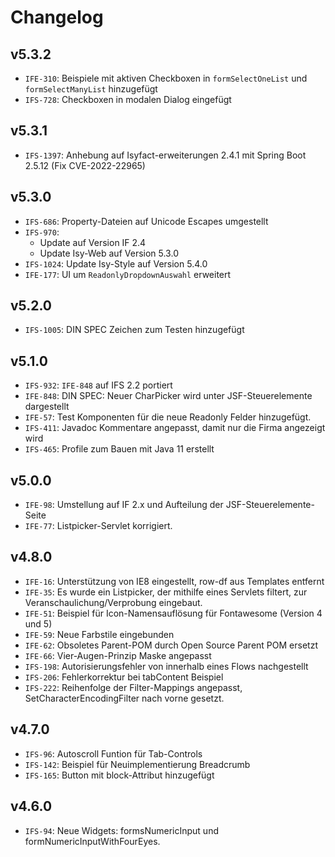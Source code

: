 # Changelog

## v5.3.2

- `IFE-310`: Beispiele mit aktiven Checkboxen in `formSelectOneList` und `formSelectManyList` hinzugefügt
- `IFS-728`: Checkboxen in modalen Dialog eingefügt

## v5.3.1

- `IFS-1397`: Anhebung auf Isyfact-erweiterungen 2.4.1 mit Spring Boot 2.5.12 (Fix CVE-2022-22965)

## v5.3.0

- `IFS-686`: Property-Dateien auf Unicode Escapes umgestellt
- `IFS-970`:
  - Update auf Version IF 2.4
  - Update Isy-Web auf Version 5.3.0
- `IFS-1024`: Update Isy-Style auf Version 5.4.0
- `IFE-177`: UI um `ReadonlyDropdownAuswahl` erweitert

## v5.2.0

- `IFS-1005`: DIN SPEC Zeichen zum Testen hinzugefügt

## v5.1.0

- `IFS-932`: `IFE-848` auf IFS 2.2 portiert
- `IFE-848`: DIN SPEC: Neuer CharPicker wird unter JSF-Steuerelemente dargestellt
- `IFE-57`: Test Komponenten für die neue Readonly Felder hinzugefügt.
- `IFS-411`: Javadoc Kommentare angepasst, damit nur die Firma angezeigt wird
- `IFS-465`: Profile zum Bauen mit Java 11 erstellt

## v5.0.0

- `IFE-98`: Umstellung auf IF 2.x und Aufteilung der JSF-Steuerelemente-Seite
- `IFE-77`: Listpicker-Servlet korrigiert.

## v4.8.0

- `IFE-16`: Unterstützung von IE8 eingestellt, row-df aus Templates entfernt
- `IFE-35`: Es wurde ein Listpicker, der mithilfe eines Servlets filtert, zur Veranschaulichung/Verprobung eingebaut.
- `IFE-51`: Beispiel für Icon-Namensauflösung für Fontawesome (Version 4 und 5)
- `IFE-59`: Neue Farbstile eingebunden
- `IFE-62`: Obsoletes Parent-POM durch Open Source Parent POM ersetzt
- `IFE-66`: Vier-Augen-Prinzip Maske angepasst
- `IFS-198`: Autorisierungsfehler von innerhalb eines Flows nachgestellt
- `IFS-206`: Fehlerkorrektur bei tabContent Beispiel
- `IFS-222`: Reihenfolge der Filter-Mappings angepasst, SetCharacterEncodingFilter nach vorne gesetzt.

## v4.7.0

- `IFS-96`: Autoscroll Funtion für Tab-Controls
- `IFS-142`: Beispiel für Neuimplementierung Breadcrumb
- `IFS-165`: Button mit block-Attribut hinzugefügt

## v4.6.0

- `IFS-94`: Neue Widgets: formsNumericInput und formNumericInputWithFourEyes.
